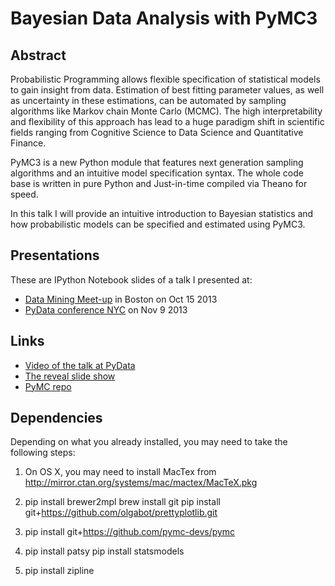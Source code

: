Bayesian Data Analysis with PyMC3
=================================

Abstract
--------

Probabilistic Programming allows flexible specification of statistical models to gain insight from data. Estimation of best fitting parameter values, as well as uncertainty in these estimations, can be automated by sampling algorithms like Markov chain Monte Carlo (MCMC). The high interpretability and flexibility of this approach has lead to a huge paradigm shift in scientific fields ranging from Cognitive Science to Data Science and Quantitative Finance.

PyMC3 is a new Python module that features next generation sampling algorithms and an intuitive model specification syntax. The whole code base is written in pure Python and Just-in-time compiled via Theano for speed.

In this talk I will provide an intuitive introduction to Bayesian statistics and how probabilistic models can be specified and estimated using PyMC3.

Presentations
-------------

These are IPython Notebook slides of a talk I presented at:
* [Data Mining Meet-up](http://www.meetup.com/Boston-Data-Mining/events/144148692/) in Boston on Oct 15 2013 
* [PyData conference NYC](https://vimeo.com/79518830) on Nov 9 2013

Links
-----

* [Video of the talk at PyData](https://vimeo.com/79518830)
* [The reveal slide show](https://rawgithub.com/twiecki/pymc3_talk/master/bayesian_pymc3.slides.html)
* [PyMC repo](https://github.com/pymc-devs/pymc)

Dependencies
------------

Depending on what you already installed, you may need to take the
following steps:

1. On OS X, you may need to install MacTex from
   http://mirror.ctan.org/systems/mac/mactex/MacTeX.pkg
   
2. pip install brewer2mpl
   brew install git
   pip install git+https://github.com/olgabot/prettyplotlib.git

3. pip install git+https://github.com/pymc-devs/pymc

4. pip install patsy
   pip install statsmodels

5. pip install zipline
